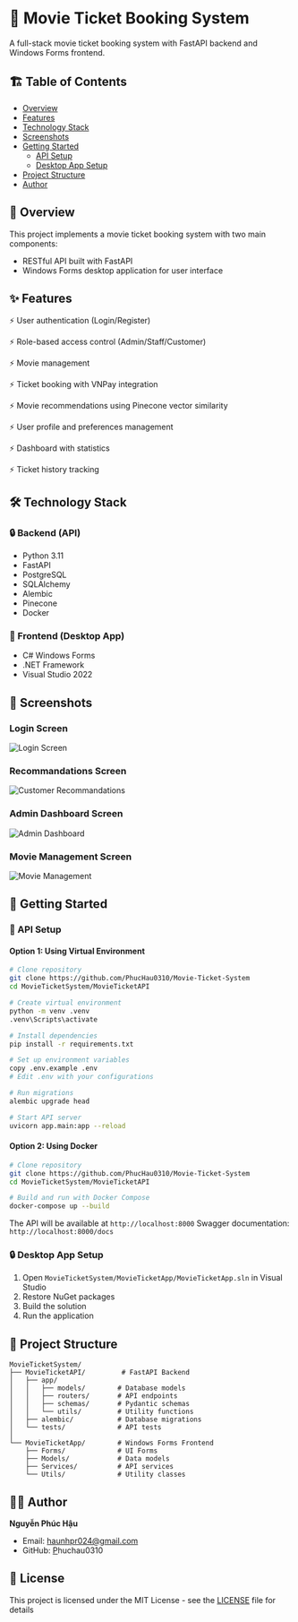 # 🚀 Movie Ticket Booking System

A full-stack movie ticket booking system with FastAPI backend and Windows Forms frontend.

## 🏗️ Table of Contents

-   [Overview](#overview)
-   [Features](#features)
-   [Technology Stack](#technology-stack)
-   [Screenshots](#screenshots)
-   [Getting Started](#getting-started)
    -   [API Setup](#api-setup)
    -   [Desktop App Setup](#desktop-app-setup)
-   [Project Structure](#project-structure)
-   [Author](#author)

## 📌 Overview

This project implements a movie ticket booking system with two main components:

-   RESTful API built with FastAPI
-   Windows Forms desktop application for user interface

## ✨ Features

⚡ User authentication (Login/Register)

⚡ Role-based access control (Admin/Staff/Customer)

⚡ Movie management

⚡ Ticket booking with VNPay integration

⚡ Movie recommendations using Pinecone vector similarity

⚡ User profile and preferences management

⚡ Dashboard with statistics

⚡ Ticket history tracking

## 🛠 Technology Stack

### 🔒 Backend (API)

-   Python 3.11
-   FastAPI
-   PostgreSQL
-   SQLAlchemy
-   Alembic
-   Pinecone
-   Docker

### 📸 Frontend (Desktop App)

-   C# Windows Forms
-   .NET Framework
-   Visual Studio 2022

## 📸 Screenshots

### Login Screen

![Login Screen](/Screenshots/auth/signin.png)

### Recommandations Screen

![Customer Recommandations](/Screenshots/customer/recommandations.png)

### Admin Dashboard Screen

![Admin Dashboard](/Screenshots/admin/dashboard.png)

### Movie Management Screen

![Movie Management](/Screenshots/admin/managementMovie.png)

## 🧪 Getting Started

### 🔌 API Setup

#### Option 1: Using Virtual Environment

```bash
# Clone repository
git clone https://github.com/PhucHau0310/Movie-Ticket-System
cd MovieTicketSystem/MovieTicketAPI

# Create virtual environment
python -m venv .venv
.venv\Scripts\activate

# Install dependencies
pip install -r requirements.txt

# Set up environment variables
copy .env.example .env
# Edit .env with your configurations

# Run migrations
alembic upgrade head

# Start API server
uvicorn app.main:app --reload
```

#### Option 2: Using Docker

```bash
# Clone repository
git clone https://github.com/PhucHau0310/Movie-Ticket-System
cd MovieTicketSystem/MovieTicketAPI

# Build and run with Docker Compose
docker-compose up --build
```

The API will be available at `http://localhost:8000`
Swagger documentation: `http://localhost:8000/docs`

### 🔒 Desktop App Setup

1. Open `MovieTicketSystem/MovieTicketApp/MovieTicketApp.sln` in Visual Studio
2. Restore NuGet packages
3. Build the solution
4. Run the application

## 📁 Project Structure

```
MovieTicketSystem/
├── MovieTicketAPI/         # FastAPI Backend
│   ├── app/
│   │   ├── models/        # Database models
│   │   ├── routers/       # API endpoints
│   │   ├── schemas/       # Pydantic schemas
│   │   └── utils/         # Utility functions
│   ├── alembic/           # Database migrations
│   └── tests/             # API tests
│
└── MovieTicketApp/        # Windows Forms Frontend
    ├── Forms/             # UI Forms
    ├── Models/            # Data models
    ├── Services/          # API services
    └── Utils/             # Utility classes
```

## 👨‍💻 Author

**Nguyễn Phúc Hậu**

-   Email: haunhpr024@gmail.com
-   GitHub: [P](https://github.com/yourusername)huchau0310

## 📜 License

This project is licensed under the MIT License - see the [LICENSE](LICENSE) file for details
